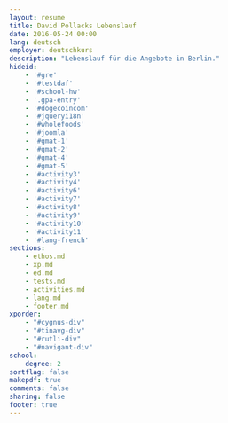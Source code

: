 ```yaml
---
layout: resume
title: David Pollacks Lebenslauf
date: 2016-05-24 00:00
lang: deutsch
employer: deutschkurs
description: "Lebenslauf für die Angebote in Berlin."
hideid:
    - '#gre'
    - '#testdaf'
    - '#school-hw'
    - '.gpa-entry'
    - '#dogecoincom'
    - '#jqueryi18n'
    - '#wholefoods'
    - '#joomla'
    - '#gmat-1'
    - '#gmat-2'
    - '#gmat-4'
    - '#gmat-5'
    - '#activity3'
    - '#activity4'
    - '#activity6'
    - '#activity7'
    - '#activity8'
    - '#activity9'
    - '#activity10'
    - '#activity11'
    - '#lang-french'
sections:
    - ethos.md
    - xp.md
    - ed.md
    - tests.md
    - activities.md
    - lang.md
    - footer.md
xporder:
    - "#cygnus-div"
    - "#tinavg-div"
    - "#rutli-div"
    - "#navigant-div"
school:
    degree: 2
sortflag: false
makepdf: true
comments: false
sharing: false
footer: true
---
```

